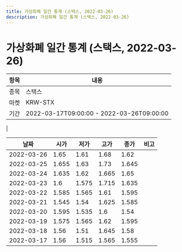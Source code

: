```yaml
---
title: 가상화폐 일간 통계 (스택스, 2022-03-26)
description: 가상화폐 일간 통계 (스택스, 2022-03-26)
---
```


가상화폐 일간 통계 (스택스, 2022-03-26)
===

|항목|내용|
|--|--|
|종목|스택스|
|마켓|KRW-STX|\i|종류|일 단위 캔들|
|기간|2022-03-17T09:00:00 - 2022-03-26T09:00:00
|

|날짜|시가|저가|고가|종가|비고|
|--|--|--|--|--|--|
|2022-03-26|1.65|1.61|1.68|1.62|    |
|2022-03-25|1.655|1.63|1.73|1.645|    |
|2022-03-24|1.635|1.62|1.665|1.65|    |
|2022-03-23|1.6|1.575|1.715|1.635|    |
|2022-03-22|1.585|1.565|1.61|1.595|    |
|2022-03-21|1.545|1.54|1.625|1.585|    |
|2022-03-20|1.595|1.535|1.6|1.54|    |
|2022-03-19|1.575|1.565|1.62|1.595|    |
|2022-03-18|1.56|1.51|1.645|1.58|    |
|2022-03-17|1.56|1.515|1.565|1.555|    |
